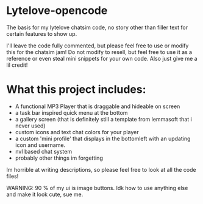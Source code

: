 # Lytelove-opencode
The basis for my lytelove chatsim code, no story other than filler text for certain features to show up.


I'll leave the code fully commented, but please feel free to use or modify this for the chatsim jam! Do not modify to resell, but feel free to use it as a reference or even steal mini snippets for your own code. Also just give me a lil credit!


# What this project includes:

* A functional MP3 Player that is draggable and hideable on screen
* a task bar inspired quick menu at the bottom
* a gallery screen (that is definitely still a template from lemmasoft that i never used)
* custom icons and text chat colors for your player
* a custom 'mini profile' that displays in the bottomleft with an updating icon and username.
* nvl based chat system
* probably other things im forgetting

Im horrible at writing descriptions, so please feel free to look at all the code files!

WARNING: 90 % of my ui is image buttons. Idk how to use anything else and make it look cute, sue me. 

